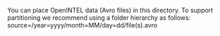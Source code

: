 You can place OpenINTEL data (Avro files) in this directory. To support partitioning we recommend using a folder hierarchy as follows:<br/>
source=<source>/year=yyyy/month=MM/day=dd/file(s).avro
